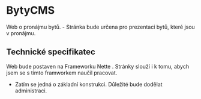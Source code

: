 BytyCMS
=======================

Web o pronájmu bytů. - Stránka bude určena pro prezentaci bytů, které jsou v pronájmu.


Technické specifikatec
--------------------------

Web bude postaven na Frameworku Nette . Stránky slouží i k tomu, abych jsem se s tímto framworkem naučil pracovat.

- Zatím se jedná o základní konstrukci. Důležité bude dodělat administraci.
